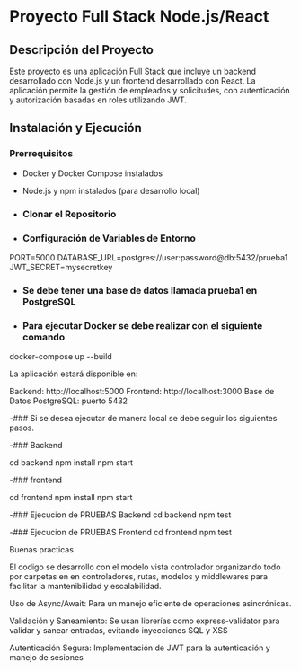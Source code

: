 # Proyecto Full Stack Node.js/React

## Descripción del Proyecto

Este proyecto es una aplicación Full Stack que incluye un backend desarrollado con Node.js y un frontend desarrollado con React. La aplicación permite la gestión de empleados y solicitudes, con autenticación y autorización basadas en roles utilizando JWT.


## Instalación y Ejecución

### Prerrequisitos

- Docker y Docker Compose instalados
- Node.js y npm instalados (para desarrollo local)

- ### Clonar el Repositorio

- ### Configuración de Variables de Entorno

PORT=5000
DATABASE_URL=postgres://user:password@db:5432/prueba1
JWT_SECRET=mysecretkey

- ### Se debe tener una base de datos llamada prueba1 en PostgreSQL

- ### Para ejecutar Docker se debe realizar con el siguiente comando 
docker-compose up --build


La aplicación estará disponible en:

Backend: http://localhost:5000
Frontend: http://localhost:3000
Base de Datos PostgreSQL: puerto 5432

-### Si se desea ejecutar de manera local se debe seguir los siguientes pasos.

-### Backend

cd backend
npm install
npm start

-### frontend

cd frontend
npm install
npm start

-### Ejecucion de PRUEBAS Backend
cd backend
npm test

-### Ejecucion de PRUEBAS Frontend
cd frontend
npm test



Buenas practicas

El codigo se desarrollo con el modelo vista controlador organizando todo por carpetas en en controladores, rutas, modelos y middlewares para facilitar la mantenibilidad y escalabilidad.

Uso de Async/Await: Para un manejo eficiente de operaciones asincrónicas.

Validación y Saneamiento: Se usan librerías como express-validator para validar y sanear entradas, evitando inyecciones SQL y XSS

Autenticación Segura: Implementación de JWT para la autenticación y manejo de sesiones
